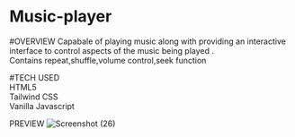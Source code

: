 # Music-player

#OVERVIEW
Capabale of playing music along with providing an interactive interface to control aspects of the music being played .<br>
Contains repeat,shuffle,volume control,seek function 


#TECH USED<br>
HTML5<br>
Tailwind CSS<br>
Vanilla Javascript<br>

PREVIEW
![Screenshot (26)](https://github.com/Anugrah070/Music-player/assets/71122669/c93355f0-808d-484d-b4b3-2525f57566fe)

